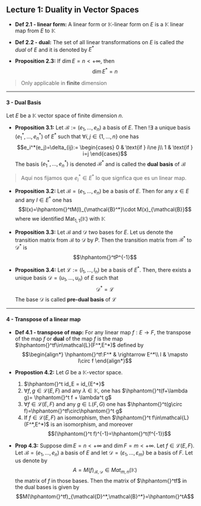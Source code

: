 ## Lecture 1: Duality in Vector Spaces

- **Def 2.1 - linear form:** A linear form or $\mathbb{K}$-linear form on $E$ is a $\mathbb{K}$ linear map from $E$ to $\mathbb{K}$

- **Def 2.2 - dual:** The set of all linear transformations on $E$ is called *the dual* of $E$ and it is denoted by $E^*$

- **Proposition 2.3:** If $\dim E = n < +\infty$, then
$$\dim E^* = n$$
> Only applicable in **finite** dimension

---
#### 3 - Dual Basis
Let $E$ be a $\mathbb{K}$ vector space of finite dimension $n$.

- **Proposition 3.1:** Let $\mathcal{B}:=(e_1,\ldots,e_n)$ a basis of $E$. Then $!\exists$ a unique basis $(e_1^*,\ldots,e_n^*)$ of $E^*$ such that $\forall i,j\in\{1,\ldots,n\}$ one has
$$e_i^*(e_j)=\delta_{ij}:=    \begin{cases}
        0 & \text{if } i\ne j\\
        1 & \text{if } i=j 
    \end{cases}$$
The basis $(e_1^*,\ldots,e_n^*)$ is denoted $\mathcal{B}^*$ and is called the **dual basis** of $\mathcal{B}$
> Aquí nos fijamos que $e_i^*\in E^*$  lo que signfica que es un linear map.

- **Proposition 3.2:** Let $\mathcal{B}=(e_1,\ldots,e_n)$ be a basis of $E$. Then for any  $x\in E$ and any $l\in E^*$ one has
$$l(x)=\hphantom{}^tM(l)_{\mathcal{B}^*}\cdot M(x)_{\mathcal{B}}$$
where we identified $\text{Mat}_{1,1}(\mathbb{K})$ with $\mathbb{K}$ 

- **Proposition 3.3:** Let $\mathcal{B}$ and $\mathcal{D}$ two bases for $E$. Let us denote the transition matrix from $\mathcal{B}$ to $\mathcal{D}$ by $P$. Then the transition matrix from $\mathcal{B}^*$ to $\mathcal{D}^*$ is
$$\hphantom{}^tP^{-1}$$


- **Proposition 3.4:** Let $\mathcal{L}:=(l_1,\ldots, l_n)$ be a basis of $E^*$. Then, there exists a unique basis $\mathcal{D}=(u_1,\ldots,u_n)$ of $E$ such that
$$\mathcal{D}^*=\mathcal{L}$$
The base $\mathcal{D}$ is called **pre-dual basis** of $\mathcal{L}$

---

#### 4 - Transpose of a linear map
- **Def 4.1 - transpose of map:** For any linear map $f:E\rightarrow F$, the transpose of the map $f$ or **dual** of the map $f$ is the map $\hphantom{}^tf\in\mathcal{L}(F^*,E^*)$ defined by
$$\begin{align*}
\hphantom{}^tf:F^* & \rightarrow E^*\\
l & \mapsto l\circ f
\end{align*}$$


- **Propostion 4.2:** Let $G$ be a $\mathbb{K}$-vector space.
  1. $\hphantom{}^t id_E = id_{E^*}$
  2. $\forall f,g\in \mathcal{L}(E,F)$ and any $\lambda\in\mathbb{K}$, one has $\hphantom{}^t(f+\lambda g)= \hphantom{}^t f + \lambda^t g$
  3. $\forall f \in \mathcal{L}(E,F)$ and any $g\in\mathbb{L}(F,G)$ one has $\hphantom{}^t(g\circ f)=\hphantom{}^tf\circ\hphantom{}^t g$
  4. If $f\in\mathcal{L}(E,F)$ an isomorphism, then $\hphantom{}^t f\in\mathcal{L}(F^*,E^*)$ is an isomorphism, and moreover
   $$(\hphantom{}^t f)^{-1}=\hphantom{}^t(f^{-1})$$

- **Prop 4.3:** Suppose $\dim E=n\lt +\infty$ and $\dim F = m \lt +\infty$. Let $f\in\mathcal{L}(E,F)$. Let $\mathcal{B}=(e_1,\ldots,e_n)$ a basis of $E$ and let $\mathcal{D}=(\varepsilon_1,\ldots,\varepsilon_m)$ be a basis of $F$. Let us denote by
$$A=M(f)_{\mathcal{B},\mathcal{D}}\in Mat_{m,n}(\mathbb{K})$$
the matrix of $f$ in those bases. Then the matrix of $\hphantom{}^tf$ in the dual bases is given by
$$M(\hphantom{}^tf)_{\mathcal{D}^*,\mathcal{B}^*}=\hphantom{}^tA$$